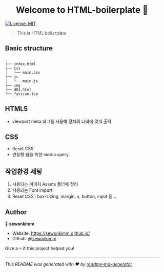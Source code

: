 <h1 align="center">Welcome to HTML-boilerplate 👋</h1>
<p>
  <a href="#" target="_blank">
    <img alt="License: MIT" src="https://img.shields.io/badge/License-MIT-yellow.svg" />
  </a>
</p>

> This is HTML boilerplate

## Basic structure

```
.
├── index.html
├── css
│   └── main.css
├── js
│   └── main.js
├── img
├── 404.html
└── favicon.ico
```

## HTML5

- viewport meta 태그를 사용해 장치의 너비에 맞춰 출력

## CSS

- Reset CSS
- 반응형 웹을 위한 media query

## 작업환경 세팅

1. 사용되는 이미지 Assets 폴더에 정리
2. 사용되는 Font import
3. Reset CSS : box-sizing, margin, a, button, input 등...

## Author

👤 **sewonkimm**

- Website: https://sewonkimm.github.io/
- Github: [@sewonkimm](https://github.com/sewonkimm)

Give a ⭐️ if this project helped you!

---

_This README was generated with ❤️ by [readme-md-generator](https://github.com/kefranabg/readme-md-generator)_
